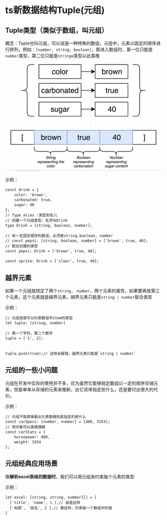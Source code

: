 # ts新数据结构Tuple(元组)

##  Tuple类型（类似于数组，叫元组）

概念：Tuple也叫元组，可以说是一种特殊的数组，元组中，元素以固定的顺序进行排列，例如：`[number, string, boolean]`，那进入数组时，第一位只能是`number`类型，第二位只能是`stringe`类型以此类推

![02-Tuple](../../前端图片/typescript/02-Tuple.PNG)

示例：

```tsx
const drink = {
	color: 'brown',
	carbonated: true,
	sugar: 40
};
// Type alias :类型别名儿
// 创建一个元组类型，名字叫Drink
type Drink = [string, boolean, number];

// 有一定固定顺序的数组，必须是string,boolean, number
// const pepsi: [string, boolean, number] = ['brown', true, 40];
// 配合创建的类型
const pepsi: Drink = ['brown', true, 40];

const sprite: Drink = ['clear', true, 40];

```



## 越界元素

如果一个元组就规定了两个`string`， `number`，两个元素的属性，如果要再放第三个元素，这个元素就是越界元素，越界元素只能是`string | number`联合类型

示例：

```tsx
// 元组就是可以约束数组中item的类型
let tuple: [string, number]

// 第一个字符，第二个数字
tuple = ['1', 2];


tuple.push(true);// 这样会报错，越界元素只能是`string | number`
```





## 元组的一些小问题

元组在开发中实际的使用并不多，应为虽然它能够规定数组以一定的顺序存储元素，但是单单从存储的元素来推断，出它具体指定些什么，还是要付出很大的代价。

示例：

```tsx
// 元组不能直接看出元素数据到底指定的是什么
const carSpecs: [number, number] = [400, 3354];
// 而对象可以直接理解
const carStats = {
	horsepower: 400,
	weight: 3354
};

```



## 元组经典应用场景

像**解析excel表格的数据时**，我们可以用元组来约束每个元素的类型

示例：

```tsx
let excel: [string, string, number][] = [
  ['title', 'name', 1 ],// 就是这样
  ['标题', '姓名', 2 ],// 像这样，约束每一个数组中的值
]
```

